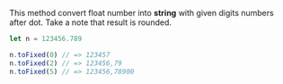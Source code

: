 This method convert float number into **string** with given digits numbers after dot. Take a note that result is rounded.

```js
let n = 123456.789

n.toFixed(0) // => 123457
n.toFixed(2) // => 123456,79
n.toFixed(5) // => 123456,78900
```